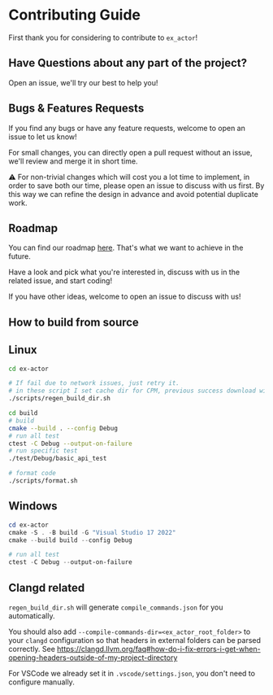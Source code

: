 # Contributing Guide

First thank you for considering to contribute to `ex_actor`!

## Have Questions about any part of the project?

Open an issue, we'll try our best to help you!

## Bugs & Features Requests

If you find any bugs or have any feature requests, welcome to open an issue to let us know!

For small changes, you can directly open a pull request without an issue, we'll review and merge it in short time.

⚠️ For non-trivial changes which will cost you a lot time to implement, in order to save both our time, please open an issue to discuss with us first.
By this way we can refine the design in advance and avoid potential duplicate work.

## Roadmap

You can find our roadmap [here](https://github.com/orgs/ex-actor/projects/2). That's what we want to achieve in the future.

Have a look and pick what you're interested in, discuss with us in the related issue, and start coding!

If you have other ideas, welcome to open an issue to discuss with us!

## How to build from source

## Linux

```bash
cd ex-actor

# If fail due to network issues, just retry it.
# in these script I set cache dir for CPM, previous success download will be cached.
./scripts/regen_build_dir.sh

cd build
# build
cmake --build . --config Debug
# run all test
ctest -C Debug --output-on-failure
# run specific test
./test/Debug/basic_api_test

# format code
./scripts/format.sh
```

## Windows

```powershell
cd ex-actor
cmake -S . -B build -G "Visual Studio 17 2022"
cmake --build build --config Debug

# run all test
ctest -C Debug --output-on-failure
```

## Clangd related

`regen_build_dir.sh` will generate `compile_commands.json` for you automatically.

You should also add `--compile-commands-dir=<ex_actor_root_folder>` to your `clangd` configuration so that headers in external
folders can be parsed correctly. See <https://clangd.llvm.org/faq#how-do-i-fix-errors-i-get-when-opening-headers-outside-of-my-project-directory>

For VSCode we already set it in `.vscode/settings.json`, you don't need to configure manually.
